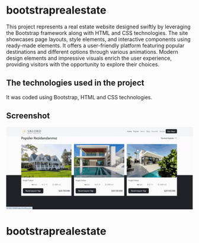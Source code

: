 <h1> bootstraprealestate </h1>


This project represents a real estate website designed swiftly by leveraging the Bootstrap framework along with HTML and CSS technologies. The site showcases page layouts, style elements, and interactive components using ready-made elements. It offers a user-friendly platform featuring popular destinations and different options through various animations. Modern design elements and impressive visuals enrich the user experience, providing visitors with the opportunity to explore their choices.

<h2> The technologies used in the project </h2>

It was coded using Bootstrap, HTML and CSS
technologies.

<h2> Screenshot </h2>

![](screen.gif)
# bootstraprealestate
